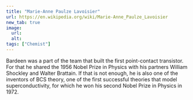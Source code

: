 ```yaml
---
title: "Marie-Anne Paulze Lavoisier"
url: https://en.wikipedia.org/wiki/Marie-Anne_Paulze_Lavoisier
new_tab: true
image:
  url:
  alt:
tags: ["Chemist"]
---
```


Bardeen was a part of the team that built the first point-contact transistor. For that he shared the 1956 Nobel Prize in Physics with his partners William Shockley and Walter Brattain. If that is not enough, he is also one of the inventors of BCS theory, one of the first successful theories that model superconductivity, for which he won his second Nobel Prize in Physics in 1972.
